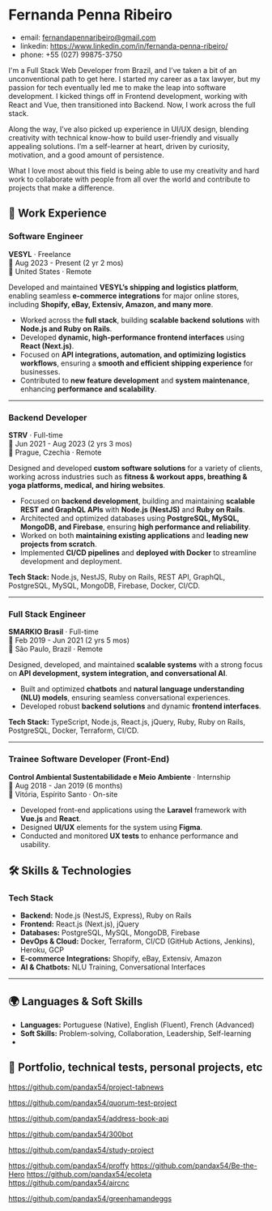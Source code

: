 # Fernanda Penna Ribeiro

- email: fernandapennaribeiro@gmail.com
- linkedin: https://www.linkedin.com/in/fernanda-penna-ribeiro/
- phone: +55 (027) 99875-3750

I'm a Full Stack Web Developer from Brazil, and I’ve taken a bit of an unconventional path to get here. I started my career as a tax lawyer, but my passion for tech eventually led me to make the leap into software development. I kicked things off in Frontend development, working with React and Vue, then transitioned into Backend. Now, I work across the full stack.

Along the way, I’ve also picked up experience in UI/UX design, blending creativity with technical know-how to build user-friendly and visually appealing solutions. I’m a self-learner at heart, driven by curiosity, motivation, and a good amount of persistence.

What I love most about this field is being able to use my creativity and hard work to collaborate with people from all over the world and contribute to projects that make a difference.

## 💼 Work Experience

### Software Engineer  
**VESYL** · Freelance  
📅 Aug 2023 - Present (2 yr 2 mos)  
📍 United States · Remote  

Developed and maintained **VESYL’s shipping and logistics platform**, enabling seamless **e-commerce integrations** for major online stores, including **Shopify, eBay, Extensiv, Amazon, and many more**.  

- Worked across the **full stack**, building **scalable backend solutions** with **Node.js and Ruby on Rails**.  
- Developed **dynamic, high-performance frontend interfaces** using **React (Next.js)**.  
- Focused on **API integrations, automation, and optimizing logistics workflows**, ensuring a **smooth and efficient shipping experience** for businesses.  
- Contributed to **new feature development** and **system maintenance**, enhancing **performance and scalability**.  

---

### Backend Developer  
**STRV** · Full-time  
📅 Jun 2021 - Aug 2023 (2 yrs 3 mos)  
📍 Prague, Czechia · Remote  

Designed and developed **custom software solutions** for a variety of clients, working across industries such as **fitness & workout apps, breathing & yoga platforms, medical, and hiring websites**.  

- Focused on **backend development**, building and maintaining **scalable REST and GraphQL APIs** with **Node.js (NestJS)** and **Ruby on Rails**.  
- Architected and optimized databases using **PostgreSQL, MySQL, MongoDB, and Firebase**, ensuring **high performance and reliability**.  
- Worked on both **maintaining existing applications** and **leading new projects from scratch**.  
- Implemented **CI/CD pipelines** and **deployed with Docker** to streamline development and deployment.  

**Tech Stack:** Node.js, NestJS, Ruby on Rails, REST API, GraphQL, PostgreSQL, MySQL, MongoDB, Firebase, Docker, CI/CD.  

---

### Full Stack Engineer  
**SMARKIO Brasil** · Full-time  
📅 Feb 2019 - Jun 2021 (2 yrs 5 mos)  
📍 São Paulo, Brazil · Remote  

Designed, developed, and maintained **scalable systems** with a strong focus on **API development, system integration, and conversational AI**.  
- Built and optimized **chatbots** and **natural language understanding (NLU) models**, ensuring seamless conversational experiences.  
- Developed robust **backend solutions** and dynamic **frontend interfaces**.  

**Tech Stack:** TypeScript, Node.js, React.js, jQuery, Ruby, Ruby on Rails, PostgreSQL, Docker, Terraform, CI/CD.  

---

### Trainee Software Developer (Front-End)  
**Control Ambiental Sustentabilidade e Meio Ambiente** · Internship  
📅 Aug 2018 - Jan 2019 (6 months)  
📍 Vitória, Espírito Santo · On-site  

- Developed front-end applications using the **Laravel** framework with **Vue.js** and **React**.  
- Designed **UI/UX** elements for the system using **Figma**.  
- Conducted and monitored **UX tests** to enhance performance and usability.  

## 🛠️ Skills & Technologies

### **Tech Stack**
- **Backend:** Node.js (NestJS, Express), Ruby on Rails
- **Frontend:** React.js (Next.js), jQuery
- **Databases:** PostgreSQL, MySQL, MongoDB, Firebase
- **DevOps & Cloud:** Docker, Terraform, CI/CD (GitHub Actions, Jenkins), Heroku, GCP
- **E-commerce Integrations:** Shopify, eBay, Extensiv, Amazon
- **AI & Chatbots:** NLU Training, Conversational Interfaces

---

## 🌍 Languages & Soft Skills

- **Languages:** Portuguese (Native), English (Fluent), French (Advanced)
- **Soft Skills:** Problem-solving, Collaboration, Leadership, Self-learning
- 

## 🎒 Portfolio, technical tests, personal projects, etc

https://github.com/pandax54/project-tabnews

https://github.com/pandax54/quorum-test-project

https://github.com/pandax54/address-book-api

https://github.com/pandax54/300bot

https://github.com/pandax54/study-project

https://github.com/pandax54/proffy
https://github.com/pandax54/Be-the-Hero
https://github.com/pandax54/ecoleta
https://github.com/pandax54/aircnc

https://github.com/pandax54/greenhamandeggs
